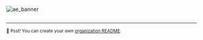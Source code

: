 ![ae_banner](https://user-images.githubusercontent.com/49127376/163859652-2e940fb4-01ca-403a-9de9-bd7c5455ac81.png)


```
```

---

<sub>🤫 Psst! You can create your own [organization README](https://docs.github.com/en/organizations/collaborating-with-groups-in-organizations/customizing-your-organizations-profile).</sub>
